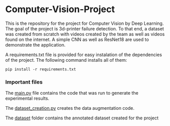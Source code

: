 # Computer-Vision-Project

This is the repository for the project for Computer Vision by Deep Learning. The goal of the project is 3d-printer failure detection. To that end, a dataset was created from scratch with videos created by the team as well as videos found on the internet. A simple CNN as well as ResNet18 are used to demonstrate the application.

A requirements.txt file is provided for easy instalation of the dependencies of the project. The following command installs all of them:
```console
pip install -r requirements.txt
```

### Important files
The [main.py](https://github.com/MarcusMalak/Computer-Vision-Project/blob/main/printfailure/main.py) file contains the code that was run to generate the experimental results.

The [dataset_creation.py](https://github.com/MarcusMalak/Computer-Vision-Project/blob/main/printfailure/data/dataset_creation.py) creates the data augmentation code.

The [dataset](https://github.com/MarcusMalak/Computer-Vision-Project/tree/main/printfailure/data/dataset) folder contains the annotated dataset created for the project

